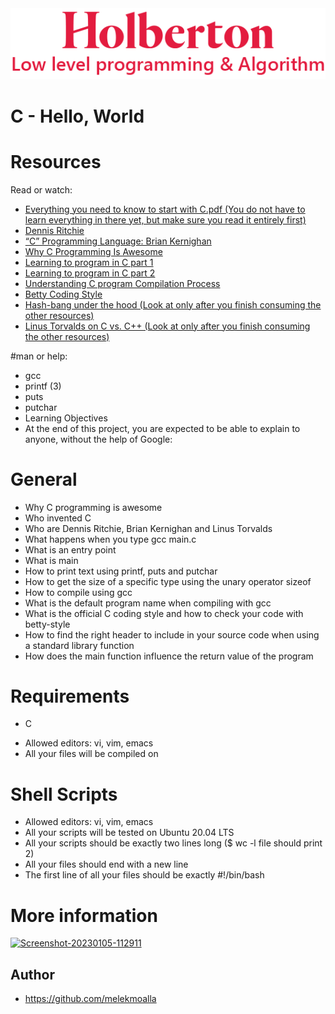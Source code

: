 <div align=center>  
    <img  
    style="text-align:center"  
    src="https://raw.githubusercontent.com/coding-max/hbtn_config/main/assets/head_low-level.png"  
    alt="Holberton School"/>  
</div>

# C - Hello, World

# Resources

Read or watch:

* [Everything you need to know to start with C.pdf (You do not have to learn everything in there yet, but make sure you read it entirely first)](https://s3.eu-west-3.amazonaws.com/hbtn.intranet/uploads/misc/2021/1/d801279f75de6a982a55d752dfd3632909f720f0.pdf?X-Amz-Algorithm=AWS4-HMAC-SHA256&X-Amz-Credential=AKIA4MYA5JM5DUTZGMZG%2F20230105%2Feu-west-3%2Fs3%2Faws4_request&X-Amz-Date=20230105T102152Z&X-Amz-Expires=86400&X-Amz-SignedHeaders=host&X-Amz-Signature=59c5d5bfe743adc3cdac2cd8a501c855c1fd19bc72f439b3d12da3cb8e11ee74)
* [Dennis Ritchie](https://en.wikipedia.org/wiki/Dennis_Ritchie)
* [“C” Programming Language: Brian Kernighan](https://www.youtube.com/watch?v=de2Hsvxaf8M)
* [Why C Programming Is Awesome](https://www.youtube.com/watch?v=smGalmxPVYc)
* [Learning to program in C part 1](https://www.youtube.com/watch?v=rk2fK2IIiiQ)
* [Learning to program in C part 2](https://www.youtube.com/watch?v=FwpP_MsZWnU)
* [Understanding C program Compilation Process](https://www.youtube.com/watch?v=VDslRumKvRA)
* [Betty Coding Style](https://github.com/hs-hq/Betty/wiki)
* [Hash-bang under the hood (Look at only after you finish consuming the other resources)](https://twitter.com/unix_byte/status/1024147947393495040?s=21)
* [Linus Torvalds on C vs. C++ (Look at only after you finish consuming the other resources)](http://harmful.cat-v.org/software/c++/linus)

#man or help:

* gcc
* printf (3)
* puts
* putchar
* Learning Objectives
* At the end of this project, you are expected to be able to explain to anyone, without the help of Google:

# General

- Why C programming is awesome
- Who invented C
- Who are Dennis Ritchie, Brian Kernighan and Linus Torvalds
- What happens when you type gcc main.c
- What is an entry point
- What is main
- How to print text using printf, puts and putchar
- How to get the size of a specific type using the unary operator sizeof
- How to compile using gcc
- What is the default program name when compiling with gcc
- What is the official C coding style and how to check your code with betty-style
- How to find the right header to include in your source code when using a standard library function
- How does the main function influence the return value of the program

# Requirements
+ C
- Allowed editors: vi, vim, emacs
- All your files will be compiled on
# Shell Scripts
- Allowed editors: vi, vim, emacs
- All your scripts will be tested on Ubuntu 20.04 LTS
- All your scripts should be exactly two lines long ($ wc -l file should print 2)
- All your files should end with a new line
- The first line of all your files should be exactly #!/bin/bash
# More information
<a href="https://ibb.co/JCrBBGx"><img src="https://i.ibb.co/8XPKKfz/Screenshot-20230105-112911.png" alt="Screenshot-20230105-112911" border="0"></a>
## Author

- https://github.com/melekmoalla

